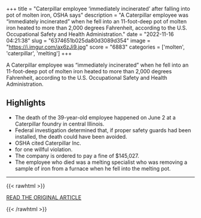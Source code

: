 +++
title = "Caterpillar employee ‘immediately incinerated’ after falling into pot of molten iron, OSHA says"
description = "A Caterpillar employee was “immediately incinerated” when he fell into an 11-foot-deep pot of molten iron heated to more than 2,000 degrees Fahrenheit, according to the U.S. Occupational Safety and Health Administration."
date = "2022-11-16 04:21:38"
slug = "6374651b025da80d3089d354"
image = "https://i.imgur.com/ax6zJi9.jpg"
score = "6883"
categories = ['molten', 'caterpillar', 'melting']
+++

A Caterpillar employee was “immediately incinerated” when he fell into an 11-foot-deep pot of molten iron heated to more than 2,000 degrees Fahrenheit, according to the U.S. Occupational Safety and Health Administration.

## Highlights

- The death of the 39-year-old employee happened on June 2 at a Caterpillar foundry in central Illinois.
- Federal investigation determined that, if proper safety guards had been installed, the death could have been avoided.
- OSHA cited Caterpillar Inc.
- for one willful violation.
- The company is ordered to pay a fine of $145,027.
- The employee who died was a melting specialist who was removing a sample of iron from a furnace when he fell into the melting pot.

---

{{< rawhtml >}}
  <p class="article-category">
    <a target="_blank" href="https://www.wndu.com/2022/11/15/caterpillar-employee-immediately-incinerated-after-falling-into-pot-molten-iron-osha-says/?fbclid=IwAR1983x-pvlhfLzU5zW0oG5JKUuaB5hLVT0FtbhrXUB1mxi3izdW36r3K6s">READ THE ORIGINAL ARTICLE</a>
  </p>
{{< /rawhtml >}}
